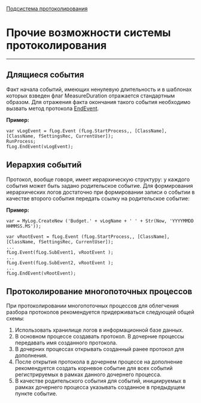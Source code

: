 ﻿---
Title: Прочие возможности системы протоколирования
Keywords: Прочие возможности системы протоколирования, Протоколирование, Logging
---

[Подсистема протоколирования](topic:.Custom.ПодсистемаПротоколирования.Default)

# Прочие возможности системы протоколирования
---

## Длящиеся события

Факт начала событий, имеющих ненулевую длительность и в шаблонах которых
взведен флаг MeasureDuration отражается стандартным образом.
Для отражения факта окончания такого события необходимо вызвать метод протокола
[EndEvent](topic:.Custom.BasClasses.Logging.EventLog.EndEvent).

**Пример:**

```
var vLogEvent = fLog.Event (fLog.StartProcess,, [ClassName], [ClassName, fSettingsRec, CurrentUser]);
RunProcess;
fLog.EndEvent(vLogEvent);
```

## Иерархия событий

Протокол, вообще говоря, имеет иерархическую структуру:
у каждого события может быть задано родительское событие.
Для формирования иерархических логов достаточно при формировании
записи о событии в качестве второго события передать ссылку на родительское событие:

**Пример:**

```
var = MyLog.CreateNew ('Budget.' + vLogName + ' ' + Str(Now, 'YYYYMMDD HHMMSS.MS'));
 
var vRootEvent = fLog.Event (fLog.StartProcess,, [ClassName], [ClassName, fSettingsRec, CurrentUser]);
...
fLog.Event(fLog.SubEvent1, vRootEvent );
...
fLog.Event(fLog.SubEvent2, vRootEvent );
...
fLog.EndEvent(vRootEvent);
```

## Протоколирование многопоточных процессов

При протоколировании многопоточных процессов для облегчения разбора протоколов
рекомендуется придерживаться следующей общей схемы:

1. Использовать хранилище логов в информационной базе данных.
2. В основном процессе создавать протокол. В дочерние процессы передавать
   имя созданного протокола.
3. В дочерних процессах открывать созданный ранее протокол для дополнения.
4. После открытия протокола в дочернем процессе на дополнение рекомендуется
   создать корневое событие для всех событий регистрируемых
   в рамках данного дочернего процесса.
5. В качестве родительского события для событий, инициируемых в рамках
   дочернего процесса указывать созданное в предыдущем пункте событие.